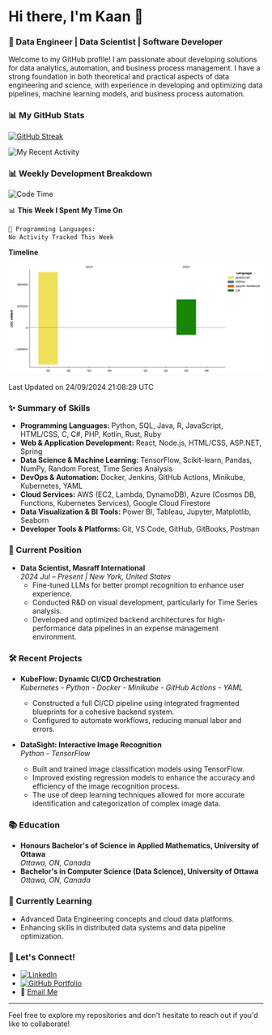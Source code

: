 # Hi there, I'm Kaan 👋

### 🚀 Data Engineer | Data Scientist | Software Developer

Welcome to my GitHub profile! I am passionate about developing solutions for data analytics, automation, and business process management. I have a strong foundation in both theoretical and practical aspects of data engineering and science, with experience in developing and optimizing data pipelines, machine learning models, and business process automation.

### 📊 My GitHub Stats 

[![GitHub Streak](https://github-readme-streak-stats.herokuapp.com/?user=KaanEnt&theme=dark)](https://git.io/streak-stats)

![My Recent Activity](https://github-readme-activity-graph.vercel.app/graph?username=KaanEnt&theme=react-dark&hide_border=true&area=true)

### 📊 Weekly Development Breakdown
<!--START_SECTION:waka-->
![Code Time](http://img.shields.io/badge/Code%20Time-12%20hrs%2039%20mins-blue)

📊 **This Week I Spent My Time On** 

```text
💬 Programming Languages: 
No Activity Tracked This Week
```

**Timeline**

![Lines of Code chart](https://raw.githubusercontent.com/KaanEnt/KaanEnt/main/assets/bar_graph.png)


 Last Updated on 24/09/2024 21:08:29 UTC
<!--END_SECTION:waka-->

### ✨ Summary of Skills
- **Programming Languages:** Python, SQL, Java, R, JavaScript, HTML/CSS, C, C#, PHP, Kotlin, Rust, Ruby
- **Web & Application Development:** React, Node.js, HTML/CSS, ASP.NET, Spring
- **Data Science & Machine Learning:** TensorFlow, Scikit-learn, Pandas, NumPy, Random Forest, Time Series Analysis
- **DevOps & Automation:** Docker, Jenkins, GitHub Actions, Minikube, Kubernetes, YAML
- **Cloud Services:** AWS (EC2, Lambda, DynamoDB), Azure (Cosmos DB, Functions, Kubernetes Services), Google Cloud Firestore
- **Data Visualization & BI Tools:** Power BI, Tableau, Jupyter, Matplotlib, Seaborn
- **Developer Tools & Platforms:** Git, VS Code, GitHub, GitBooks, Postman

### 💼 Current Position
- **Data Scientist, Masraff International**  
  *2024 Jul – Present | New York, United States*  
  - Fine-tuned LLMs for better prompt recognition to enhance user experience.
  - Conducted R&D on visual development, particularly for Time Series analysis.
  - Developed and optimized backend architectures for high-performance data pipelines in an expense management environment.

### 🛠 Recent Projects
- **KubeFlow: Dynamic CI/CD Orchestration**  
  *Kubernetes - Python - Docker - Minikube - GitHub Actions - YAML*  
  - Constructed a full CI/CD pipeline using integrated fragmented blueprints for a cohesive backend system.
  - Configured to automate workflows, reducing manual labor and errors.

- **DataSight: Interactive Image Recognition**  
  *Python - TensorFlow*  
  - Built and trained image classification models using TensorFlow.
  - Improved existing regression models to enhance the accuracy and efficiency of the image recognition process.
  - The use of deep learning techniques allowed for more accurate identification and categorization of complex image data.

### 📚 Education
- **Honours Bachelor's of Science in Applied Mathematics, University of Ottawa**  
  *Ottawa, ON, Canada*
- **Bachelor's in Computer Science (Data Science), University of Ottawa**  
  *Ottawa, ON, Canada*

### 🌱 Currently Learning
- Advanced Data Engineering concepts and cloud data platforms.
- Enhancing skills in distributed data systems and data pipeline optimization.

### 🔗 Let's Connect!
- [![LinkedIn](https://img.shields.io/badge/LinkedIn-0077B5?style=for-the-badge&logo=linkedin&logoColor=white)](https://www.linkedin.com/in/kaan-un/)
- [![GitHub Portfolio](https://img.shields.io/badge/GitHub-Portfolio-green?style=for-the-badge&logo=github&logoColor=white)](https://kaanent.github.io/)
- 📧 [Email Me](mailto:unkaanenterprise@gmail.com)

---

Feel free to explore my repositories and don't hesitate to reach out if you'd like to collaborate!
